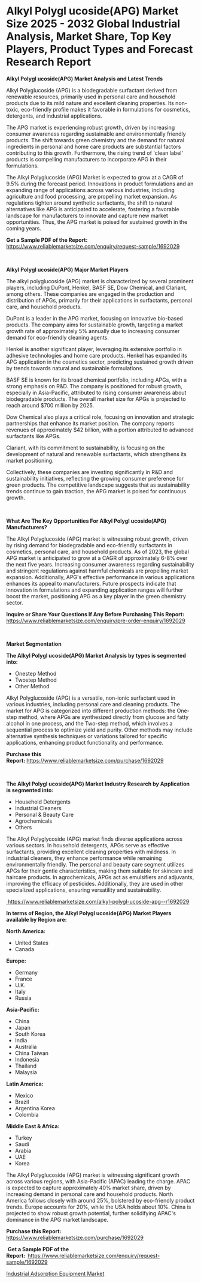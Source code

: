 <p><h1>Alkyl Polygl ucoside(APG) Market Size 2025 - 2032 Global Industrial Analysis, Market Share, Top Key Players, Product Types and Forecast Research Report</h1></p><p><strong>Alkyl Polygl ucoside(APG) Market Analysis and Latest Trends</strong></p>
<p><p>Alkyl Polyglucoside (APG) is a biodegradable surfactant derived from renewable resources, primarily used in personal care and household products due to its mild nature and excellent cleaning properties. Its non-toxic, eco-friendly profile makes it favorable in formulations for cosmetics, detergents, and industrial applications.</p><p>The APG market is experiencing robust growth, driven by increasing consumer awareness regarding sustainable and environmentally friendly products. The shift towards green chemistry and the demand for natural ingredients in personal and home care products are substantial factors contributing to this growth. Furthermore, the rising trend of 'clean label' products is compelling manufacturers to incorporate APG in their formulations.</p><p>The Alkyl Polyglucoside (APG) Market is expected to grow at a CAGR of 9.5% during the forecast period. Innovations in product formulations and an expanding range of applications across various industries, including agriculture and food processing, are propelling market expansion. As regulations tighten around synthetic surfactants, the shift to natural alternatives like APG is anticipated to accelerate, fostering a favorable landscape for manufacturers to innovate and capture new market opportunities. Thus, the APG market is poised for sustained growth in the coming years.</p></p>
<p><strong>Get a Sample PDF of the Report:&nbsp;</strong> <a href="https://www.reliablemarketsize.com/enquiry/request-sample/1692029?utm_campaign=2460&utm_medium=2&utm_source=Github&utm_content=ia&utm_term=27032025&utm_id=alkyl-polygl-ucosideapg">https://www.reliablemarketsize.com/enquiry/request-sample/1692029</a></p>
<p>&nbsp;</p>
<p><strong>Alkyl Polygl ucoside(APG) Major Market Players</strong></p>
<p><p>The alkyl polyglucoside (APG) market is characterized by several prominent players, including DuPont, Henkel, BASF SE, Dow Chemical, and Clariant, among others. These companies are engaged in the production and distribution of APGs, primarily for their applications in surfactants, personal care, and household products.</p><p>DuPont is a leader in the APG market, focusing on innovative bio-based products. The company aims for sustainable growth, targeting a market growth rate of approximately 5% annually due to increasing consumer demand for eco-friendly cleaning agents.</p><p>Henkel is another significant player, leveraging its extensive portfolio in adhesive technologies and home care products. Henkel has expanded its APG application in the cosmetics sector, predicting sustained growth driven by trends towards natural and sustainable formulations.</p><p>BASF SE is known for its broad chemical portfolio, including APGs, with a strong emphasis on R&D. The company is positioned for robust growth, especially in Asia-Pacific, attributed to rising consumer awareness about biodegradable products. The overall market size for APGs is projected to reach around $700 million by 2025.</p><p>Dow Chemical also plays a critical role, focusing on innovation and strategic partnerships that enhance its market position. The company reports revenues of approximately $42 billion, with a portion attributed to advanced surfactants like APGs. </p><p>Clariant, with its commitment to sustainability, is focusing on the development of natural and renewable surfactants, which strengthens its market positioning. </p><p>Collectively, these companies are investing significantly in R&D and sustainability initiatives, reflecting the growing consumer preference for green products. The competitive landscape suggests that as sustainability trends continue to gain traction, the APG market is poised for continuous growth.</p></p>
<p>&nbsp;</p>
<p><strong>What Are The Key Opportunities For Alkyl Polygl ucoside(APG) Manufacturers?</strong></p>
<p><p>The Alkyl Polyglucoside (APG) market is witnessing robust growth, driven by rising demand for biodegradable and eco-friendly surfactants in cosmetics, personal care, and household products. As of 2023, the global APG market is anticipated to grow at a CAGR of approximately 6-8% over the next five years. Increasing consumer awareness regarding sustainability and stringent regulations against harmful chemicals are propelling market expansion. Additionally, APG's effective performance in various applications enhances its appeal to manufacturers. Future prospects indicate that innovation in formulations and expanding application ranges will further boost the market, positioning APG as a key player in the green chemistry sector.</p></p>
<p><strong>Inquire or Share Your Questions If Any Before Purchasing This Report:</strong> <a href="https://www.reliablemarketsize.com/enquiry/pre-order-enquiry/1692029?utm_campaign=2460&utm_medium=2&utm_source=Github&utm_content=ia&utm_term=27032025&utm_id=alkyl-polygl-ucosideapg">https://www.reliablemarketsize.com/enquiry/pre-order-enquiry/1692029</a></p>
<p>&nbsp;</p>
<p><strong>Market Segmentation</strong></p>
<p><strong>The Alkyl Polygl ucoside(APG) Market Analysis by types is segmented into:</strong></p>
<p><ul><li>Onestep Method</li><li>Twostep Method</li><li>Other Method</li></ul></p>
<p><p>Alkyl Polyglucoside (APG) is a versatile, non-ionic surfactant used in various industries, including personal care and cleaning products. The market for APG is categorized into different production methods: the One-step method, where APGs are synthesized directly from glucose and fatty alcohol in one process, and the Two-step method, which involves a sequential process to optimize yield and purity. Other methods may include alternative synthesis techniques or variations tailored for specific applications, enhancing product functionality and performance.</p></p>
<p><strong>Purchase this Report:&nbsp;</strong><a href="https://www.reliablemarketsize.com/purchase/1692029?utm_campaign=2460&utm_medium=2&utm_source=Github&utm_content=ia&utm_term=27032025&utm_id=alkyl-polygl-ucosideapg">https://www.reliablemarketsize.com/purchase/1692029</a></p>
<p>&nbsp;</p>
<p><strong>The Alkyl Polygl ucoside(APG) Market Industry Research by Application is segmented into:</strong></p>
<p><ul><li>Household Detergents</li><li>Industrial Cleaners</li><li>Personal & Beauty Care</li><li>Agrochemicals</li><li>Others</li></ul></p>
<p><p>The Alkyl Polyglycoside (APG) market finds diverse applications across various sectors. In household detergents, APGs serve as effective surfactants, providing excellent cleaning properties with mildness. In industrial cleaners, they enhance performance while remaining environmentally friendly. The personal and beauty care segment utilizes APGs for their gentle characteristics, making them suitable for skincare and haircare products. In agrochemicals, APGs act as emulsifiers and adjuvants, improving the efficacy of pesticides. Additionally, they are used in other specialized applications, ensuring versatility and sustainability.</p></p>
<p><a href="https://www.reliablemarketsize.com/alkyl-polygl-ucoside-apg--r1692029?utm_campaign=2460&utm_medium=2&utm_source=Github&utm_content=ia&utm_term=27032025&utm_id=alkyl-polygl-ucosideapg">&nbsp;https://www.reliablemarketsize.com/alkyl-polygl-ucoside-apg--r1692029</a></p>
<p><strong>In terms of Region, the Alkyl Polygl ucoside(APG) Market Players available by Region are:</strong></p>
<p>
    <p> <strong> North America: </strong>
        <ul>
            <li>United States</li>
            <li>Canada</li>
        </ul>
        </p> 
    <p> <strong> Europe: </strong>
        <ul>
            <li>Germany</li>
            <li>France</li>
            <li>U.K.</li>
            <li>Italy</li>
            <li>Russia</li>
        </ul>
        </p> 
    <p> <strong> Asia-Pacific: </strong>
        <ul>
            <li>China</li>
            <li>Japan</li>
            <li>South Korea</li>
            <li>India</li>
            <li>Australia</li>
            <li>China Taiwan</li>
            <li>Indonesia</li>
            <li>Thailand</li>
            <li>Malaysia</li>
        </ul>
        </p> 
    <p> <strong> Latin America: </strong>
        <ul>
            <li>Mexico</li>
            <li>Brazil</li>
            <li>Argentina Korea</li>
            <li>Colombia</li>
        </ul>
        </p> 
    <p> <strong> Middle East & Africa: </strong>
        <ul>
            <li>Turkey</li>
            <li>Saudi</li>
            <li>Arabia</li>
            <li>UAE</li>
            <li>Korea</li>
        </ul>
    </p>
    </p>
<p><p>The Alkyl Polyglucoside (APG) market is witnessing significant growth across various regions, with Asia-Pacific (APAC) leading the charge. APAC is expected to capture approximately 40% market share, driven by increasing demand in personal care and household products. North America follows closely with around 25%, bolstered by eco-friendly product trends. Europe accounts for 20%, while the USA holds about 10%. China is projected to show robust growth potential, further solidifying APAC's dominance in the APG market landscape.</p></p>
<p><strong>Purchase this Report: </strong><a href="https://www.reliablemarketsize.com/purchase/1692029?utm_campaign=2460&utm_medium=2&utm_source=Github&utm_content=ia&utm_term=27032025&utm_id=alkyl-polygl-ucosideapg">https://www.reliablemarketsize.com/purchase/1692029</a></p>
<p>&nbsp;<strong>Get a Sample PDF of the Report:&nbsp;&nbsp;</strong><a href="https://www.reliablemarketsize.com/enquiry/request-sample/1692029?utm_campaign=2460&utm_medium=2&utm_source=Github&utm_content=ia&utm_term=27032025&utm_id=alkyl-polygl-ucosideapg">https://www.reliablemarketsize.com/enquiry/request-sample/1692029</a></p>
<p><strong></strong></p>
<p><p><a href="https://github.com/abbislposival/Market-Research-Report-List-2/blob/main/industrial-adsorption-equipment-market.md?utm_campaign=2460&utm_medium=2&utm_source=Github&utm_content=ia&utm_term=27032025&utm_id=alkyl-polygl-ucosideapg">Industrial Adsorption Equipment Market</a></p></p>